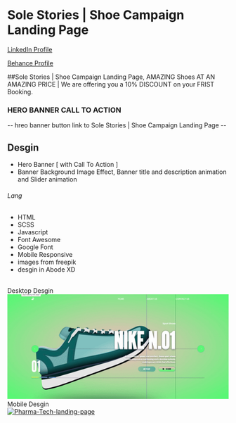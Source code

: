 # Sole Stories | Shoe Campaign Landing Page
<a href="https://www.linkedin.com/in/dharmendraverma95/" target="_blank">LinkedIn Profile </a>

<a href="https://www.behance.net/dhirukumar" target="_blank">Behance Profile </a>

##Sole Stories | Shoe Campaign Landing Page, AMAZING Shoes AT AN AMAZING PRICE | We are offering you a 10% DISCOUNT on your FRIST Booking.

### HERO BANNER CALL TO ACTION
-- hreo banner button link to Sole Stories | Shoe Campaign Landing Page  --

## Desgin 
<ul>
  <li>Hero Banner [ with Call To Action ]</li>
  <li>Banner Background Image Effect, Banner title and description animation and Slider animation </li>
</ul>

###### Lang
<ul>
  <li>HTML</li>
  <li>SCSS</li>
  <li>Javascript</li>
  <li>Font Awesome</li>
  <li>Google Font</li>
  <li>Mobile Responsive</li>
  <li>images from freepik</li>
  <li>desgin in Abode XD</li>
</ul>
<br>
<span>Desktop Desgin</span><br/>
<a href="https://www.behance.net/gallery/211859987/Sole-Stories-Shoe-Campaign-Landing-Page" target="_blank" >
<img src="./img/shoe-landing-page-desktop-ss.gif" alt="Pharma-Tech-landing-page" width="575px" />
</a>
<span>Mobile Desgin</span><br/>
<a href="https://www.behance.net/gallery/211859987/Sole-Stories-Shoe-Campaign-Landing-Page" target="_blank" >
<img src="./img/shoe-landing-page.gif" alt="Pharma-Tech-landing-page" width="575px" />
</a>



